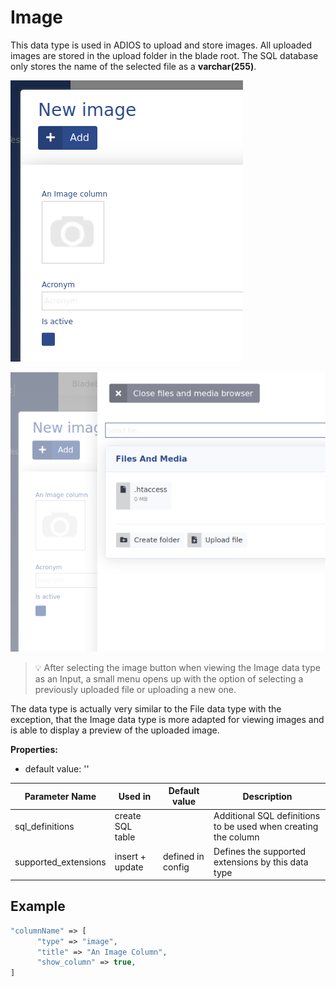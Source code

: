 # Image

This data type is used in ADIOS to upload and store images. All uploaded images are stored in the upload folder in the blade root. The SQL database only stores the name of the selected file as a **varchar(255)**.

![Preview of the image data type](../../../resources/img/image_column.png)

![Preview of the image selector](../../../resources/img/image_picker.png)
> :bulb: After selecting the image button when viewing the Image data type as an Input, a small menu opens up with the option of selecting a previously uploaded file or uploading a new one.

The data type is actually very similar to the File data type with the exception, that the Image data type is more adapted for viewing images and is able to display a preview of the uploaded image.

**Properties:**
- default value: ''

| Parameter Name | Used in | Default value | Description |
| --------------- | ---------------- | ----------------- | -------------------------------------------------------------------------------|
| sql_definitions | create SQL table | | Additional SQL definitions to be used when creating the column |
| supported_extensions | insert + update | defined in config | Defines the supported extensions by this data type |

## Example

```php
"columnName" => [  
      "type" => "image",  
      "title" => "An Image Column",  
      "show_column" => true,  
]
```